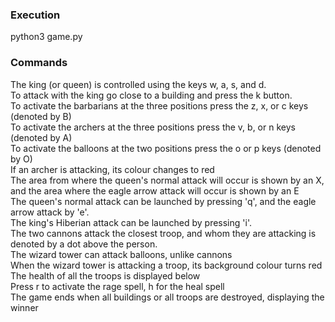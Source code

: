 ### Execution
python3 game.py<br>

### Commands
The king (or queen) is controlled using the keys w, a, s, and d.<br>
To attack with the king go close to a building and press the k button.<br>
To activate the barbarians at the three positions press the z, x, or c keys (denoted by B)<br>
To activate the archers at the three positions press the v, b, or n keys (denoted by A)<br>
To activate the balloons at the two positions press the o or p keys (denoted by O)<br>
If an archer is attacking, its colour changes to red<br>
The area from where the queen's normal attack will occur is shown by an X, and the area where the eagle arrow attack will occur is shown by an E<br>
The queen's normal attack can be launched by pressing 'q', and the eagle arrow attack by 'e'.<br>
The king's Hiberian attack can be launched by pressing 'i'.<br>
The two cannons attack the closest troop, and whom they are attacking is denoted by a dot above the person.<br>
The wizard tower can attack balloons, unlike cannons<br>
When the wizard tower is attacking a troop, its background colour turns red<br>
The health of all the troops is displayed below<br>
Press r to activate the rage spell, h for the heal spell<br>
The game ends when all buildings or all troops are destroyed, displaying the winner<br>
